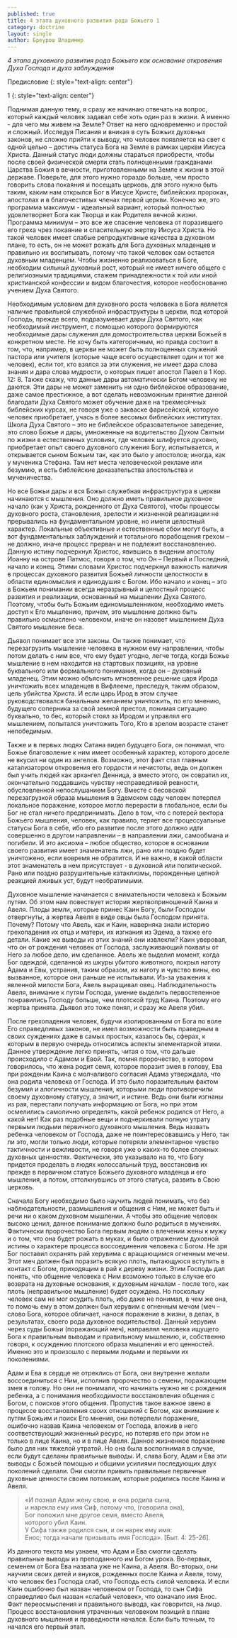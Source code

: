 ```yaml
---
published: true
title: 4 этапа духовного развития рода Божьего 1
category: doctrine
layout: single
author: Бреурош Владимир
---
```

_4 этапа духовного развития рода Божьего как основание откровения Духа Господа и духа заблуждения_

Предисловие
{: style="text-align: center"}

1
{: style="text-align: center"}

Поднимая данную тему, я сразу же начинаю отвечать на вопрос, который каждый человек задавал себе хоть один раз в жизни. А именно - для чего мы живем на Земле? Ответ на него одновременно и простой и сложный. Исследуя Писания и вникая в суть Божьих духовных законов, не сложно прийти к выводу, что человек появляется на свет с одной целью – достичь статуса Бога на Земле в рамках церкви Иисуса Христа. Данный статус люди должны стараться приобрести, чтобы после своей физической смерти стать полноценными гражданами Царства Божия в вечности, приготовленными на Земле к жизни в этой державе. Поверьте, для этого нужно гораздо больше, чем просто говорить слова покаяния и посещать церковь, для этого нужно быть таким, каким нам открылся Бог в Иисусе Христе, библейских пророках, апостолах и в благочестивых членах первой церкви. Конечно же, это программа максимум - идеальный вариант, который полностью удовлетворяет Бога как Творца и как Родителя вечной жизни. Программа минимум – это все же спасение человека от поразившего его греха чрез покаяние и спасительную жертву Иисуса Христа. Но такой человек имеет слабые репродуктивные качества в духовном плане, то есть, он не может рожать для Бога духовных младенцев и правильно их воспитывать, потому что такой человек сам остается духовным младенцем. Чтобы жизненно реализоваться в Боге, необходим сильный духовный рост, который не имеет ничего общего с религиозными традициями, стажем принадлежности к той или иной христианской конфессии и видом благочестия, которое необоснованно учением Духа Святого.

Необходимым условием для духовного роста человека в Бога является наличие правильной служебной инфраструктуры в церкви, под которой Господь, прежде всего, подразумевает дары Духа Святого, как необходимый инструмент, с помощью которого формируются необходимые дары служения для домостроительства церкви Божьей в конкретном месте. Не хочу быть категоричным, но правда состоит в том, что, например, в церкви не может быть полноценных служений пастора или учителя (которые чаще всего осуществляет один и тот же человек), если тот, кто взялся за эти служения, не имеет дара слова знания и дара слова мудрости, о которых пишет апостол Павел в 1 Кор. 12: 8. Также скажу, что данные дары автоматически Богом человеку не даются. Эти дары не может заменить ни одно библейское образование, даже самое престижное, а вот сделать невозможным принятие данной благодати Духа Святого может обучение даже на трехмесячных библейских курсах, не говоря уже о закваске фарисейской, которую человек приобретает, учась в более весомых библейских институтах. Школа Духа Святого – это не библейское образовательное заведение, это слово Божье и дары, умноженные на водительство Духом Святым по жизни в естественных условиях, где человек шлифуется духовно, приобретает опыт своего духовного служения Богу, испытывается, и открывается сыном Божьим так, как это было у апостолов; иногда, как у мученика Стефана. Там нет места человеческой рекламе или безумию, и есть библейские доказательства апостольства и мученичества.

Но все Божьи дары и вся Божья служебная инфраструктура в церкви начинаются с мышления. Оно должно иметь правильное духовное начало (как у Христа, рожденного от Духа Святого), чтобы процессы духовного роста, становления, зрелости и жизненной реализации не прерывались на фундаментальном уровне, но имели целостный характер. Локальные объективные и естественные сбои могут быть, а вот фундаментальных заблуждений и тотального порабощения грехом – не должно, иначе процесс прерван и не подлежит восстановлению. Данную истину подчеркнул Христос, явившись в видении апостолу Иоанну на острове Патмос, говоря о том, что Он – Первый и Последний, начало и конец. Этими словами Христос подчеркнул важность наличия в процессах духовного развития Божьей личности целостности в области единомыслия и единодушия с Богом. Ибо начало и конец – это в Божьем понимании всегда неразрывный и целостный процесс развития и реализации, основанный на мышлении Духа Святого. Поэтому, чтобы быть Божьим единомышленником, необходимо иметь доступ к Его мышлению, причем, это мышление должно быть правильно осмыслено человеком, иначе он назовет мышлением Духа Святого мышление беса.

Дьявол понимает все эти законы. Он также понимает, что перезагрузить мышление человека в нужном ему направлении, чтобы потом делать с ним все, что ему будет угодно, легче тогда, когда Божье мышление в нем находится на стартовых позициях, на уровне буквального или формального понимания, когда он – духовный младенец. Этим можно объяснить мгновенное решение царя Ирода уничтожить всех младенцев в Вифлееме, преследуя, таким образом, цель убийства Христа. И если царь Ирод в этом случае руководствовался банальным желанием уничтожить, по его мнению, будущего соперника за свой земной престол, понимая ситуацию буквально, то бес, который стоял за Иродом и управлял его мышлением, попытался уничтожить Того, Кто в зрелом возрасте станет непобедимым.

Также и в первых людях Сатана видел будущего Бога, он понимал, что Божье благоволение к ним имеет особенный характер, которого доселе не вкусил ни один из ангелов. Возможно, этот факт стал главным катализатором откровения его гордости и нечистоты, ведь он должен был учить людей как архангел Денница, а вместо этого, он совратил их, окончательно поддавшись чувству несправедливой ревности, обусловленной непослушанием Богу. Вместе с бесовской перезагрузкой образа мышления в Эдемском саду человек потерпел локальное поражение, которое могло перерасти в глобальное, если бы Бог не стал ничего предпринимать. Дело в том, что с потерей вектора Божьего мышления, человек, как правило, теряет все процессуальные статусы Бога в себе, ибо его развитие после этого должно идти совершенно в другом направлении – в направлении лжи, самообмана и погибели. И это аксиома – любое общество, которое в основании своего развития имеет знаменатель лжи, рано или поздно будет уничтожено, если вовремя не обратится. И не важно, в какой области этот знаменатель в нем присутствует - в духовной или политической. Рано или поздно разрушительные катаклизмы, порожденные цепной реакцией лживых уст, будут необратимыми.  

Духовное мышление начинается с внимательности человека к Божьим путям. Об этом нам повествует история жертвоприношений Каина и Авеля. Плоды земли, которые принес Каин Богу, были Господом отвергнуты, а жертва Авеля в виде овцы была Господом принята. Почему? Потому что Авель, как и Каин, наверняка знали историю грехопадения их отца и матери, их изгнания из Эдема, а также его детали. Какие же выводы из этих знаний они извлекли? Каин уверовал, что он от рождения человек от Господа, заслуживающий похвалы от Него за любое дело, им сделанное. Авель же выделил момент, когда Бог одеждой, сделанной из шкуры убитого животного, покрыл наготу Адама и Евы, устранив, таким образом, их наготу и чувство вины, ею вызванное, которое они раньше не испытывали. Из-за уважения к явленной милости Бога, Авель выращивал овец. Наблюдательность Авеля, внимание к путям Господа, умение выделить первостепенное понравились Господу больше, чем плотской труд Каина. Поэтому его жертва принята. Дьявол это тоже понял, и сразу же Авеля убил.

После грехопадения человек, будучи изолированным от Бога по воле Его справедливых законов, не имел возможности быть праведным в своих суждениях даже в самых простых, казалось бы, сферах, к которым в первую очередь относились аспекты элементарной этики. Данное утверждение легко принять, читая о том, что дальше происходило с Адамом и Евой. Так, помня пророчество, в котором говорилось, что жена родит семя, которое поразит змея в голову, Ева при рождении Каина с молчаливого согласия Адама утверждала, что она родила человека от Господа. И это было поразительным фактом безумия и алогичности мышления, которыми люди противоречили своему духовному статусу, а значит, и истине. Ведь они были изгнаны из рая, перестали получать информацию от Бога, но при этом осмелились самолично определять, какой ребенок родился от Него, а какой нет! Как раз подобные вещи и подчеркивали полную утрату первыми людьми первичного духовного мышления. Ведь назвать ребенка человеком от Господа, даже не поинтересовавшись у Него, так ли это, могли только люди, которые потеряли элементарное чувство тактичности и вежливости, не говоря уже о каких-то более сложных духовных ценностях. Фактически, это указывало на то, что Богу придется проделать в людях колоссальный труд, восстановив их прежде в первичном статусе Божьего духовного младенца и его мышления, а потом, оттолкнувшись от этого статуса, развить в Свою церковь.

Сначала Богу необходимо было научить людей понимать, что без наблюдательности, размышления и общения с Ним, не может быть и речи ни о каком духовном мышлении. А чтобы это общение человек высоко ценил, данное понимание должно было родиться в мучениях. Фактически пророчество Бога первым людям о влечении жены к мужу и о том, что она будет рожать в муках, и было отражением духовной истины о характере процесса воссоединения человека с Богом. Не зря Бог поставил охранять рай херувима с вращающимся огненным мечем. Этот меч должен был поразить всякую плоть, пытающуюся вступить в контакт с Богом, приходящим в рай к дереву жизни. Этим Господь дал понять, что общение человека с Ним возможно только в случае его возврата на духовные основания, к духовным началам - после того, как плоть (неправильное мышление) будет осуждена. Но поскольку человек сам не мог осудить плоть, ибо даже не понимал, в чем же она, то помочь ему в этом должен был херувим с огненным мечом (меч – слово Бога, которое обличает, нанося поражение в жизни, в делах, в результатах, своего рода духовное водительство). Данный херувим через суды Божьи (поражающий меч), направлял человека ищущего Бога к правильным выводам и правильному мышлению, и, собственно говоря, к осуждению плотского образа мышления и его ценностей. Именно это и произошло с первыми людьми и первыми их поколениями.

Адам и Ева в сердце не отреклись от Бога, они внутренне желали воссоединиться с Ним, исполнив пророчество о семени, поражающем змея в голову. Но они не понимали, что начинать нужно не с рождения ребенка, а с понимания необходимости восстановления общения с Богом, с поисков этого общения. Пропустив такое важное звено в процессе восстановления своих отношений с Богом, как внимание к путям Божьим и поиск Его мнения, они потерпели поражение, ошибочно назвав Каина человеком от Господа, вложив в него соответствующий жизненный ресурс, но потеряв его при этом не только в лице Каина, но и в лице Авеля. Данное жизненное поражение было для них тяжелой утратой. Но она была восполнимая в случае, если будут сделаны правильные выводы. И, слава Богу, Адам и Ева эти выводы с Божьей помощью и общими усилиями последующих двух поколений сделали. Они смогли привить правильные первичные духовные ценности своим потомкам, которые родились после Каина и Авеля.

> «И познал Адам жену свою, и она родила сына,  
> и нарекла ему имя Сиф, потому что, (говорила она),  
> Бог положил мне другое семя, вместо Авеля,  
> которого убил Каин.    
> У Сифа также родился сын, и он нарек ему имя:   
> Енос; тогда начали призывать имя Господа». [Быт. 4: 25-26].  

Из данного текста мы узнаем, что Адам и Ева смогли сделать правильные выводы из преподанного им Богом урока. Во-первых, семенем от Бога Ева назвала уже не Каина, а Авеля. Во-вторых, они научили своих детей и внуков, рожденных после Каина и Авеля, тому, что человек без Господа слаб, что Господь есть силой человека. И если Каин ошибочно был назван человеком от Господа, то сын Сифа справедливо был назван «слабый человек», что означало имя Енос. Факт переосмысления и правильного вывода, как говорится, на лицо. Процесс восстановления утраченных человеком позиций в плане духовного мышления и праведности начался. Если быть точным, то начался его первый этап.
